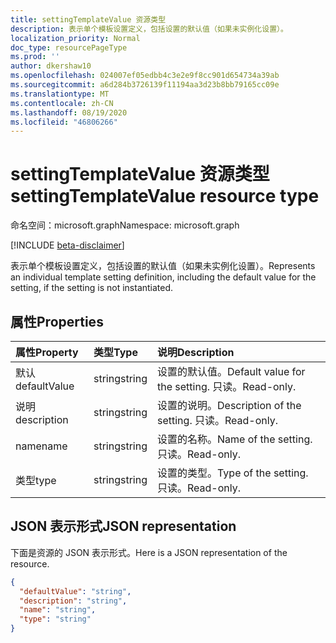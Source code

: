 ```yaml
---
title: settingTemplateValue 资源类型
description: 表示单个模板设置定义，包括设置的默认值（如果未实例化设置）。
localization_priority: Normal
doc_type: resourcePageType
ms.prod: ''
author: dkershaw10
ms.openlocfilehash: 024007ef05edbb4c3e2e9f8cc901d654734a39ab
ms.sourcegitcommit: a6d284b3726139f11194aa3d23b8bb79165cc09e
ms.translationtype: MT
ms.contentlocale: zh-CN
ms.lasthandoff: 08/19/2020
ms.locfileid: "46806266"
---
```

# <a name="settingtemplatevalue-resource-type"></a><span data-ttu-id="e9c22-103">settingTemplateValue 资源类型</span><span class="sxs-lookup"><span data-stu-id="e9c22-103">settingTemplateValue resource type</span></span>

<span data-ttu-id="e9c22-104">命名空间：microsoft.graph</span><span class="sxs-lookup"><span data-stu-id="e9c22-104">Namespace: microsoft.graph</span></span>

[!INCLUDE [beta-disclaimer](../../includes/beta-disclaimer.md)]

<span data-ttu-id="e9c22-105">表示单个模板设置定义，包括设置的默认值（如果未实例化设置）。</span><span class="sxs-lookup"><span data-stu-id="e9c22-105">Represents an individual template setting definition, including the default value for the setting, if the setting is not instantiated.</span></span>


## <a name="properties"></a><span data-ttu-id="e9c22-106">属性</span><span class="sxs-lookup"><span data-stu-id="e9c22-106">Properties</span></span>
| <span data-ttu-id="e9c22-107">属性</span><span class="sxs-lookup"><span data-stu-id="e9c22-107">Property</span></span>     | <span data-ttu-id="e9c22-108">类型</span><span class="sxs-lookup"><span data-stu-id="e9c22-108">Type</span></span>   |<span data-ttu-id="e9c22-109">说明</span><span class="sxs-lookup"><span data-stu-id="e9c22-109">Description</span></span>|
|:---------------|:--------|:----------|
|<span data-ttu-id="e9c22-110">默认</span><span class="sxs-lookup"><span data-stu-id="e9c22-110">defaultValue</span></span>|<span data-ttu-id="e9c22-111">string</span><span class="sxs-lookup"><span data-stu-id="e9c22-111">string</span></span>|<span data-ttu-id="e9c22-112">设置的默认值。</span><span class="sxs-lookup"><span data-stu-id="e9c22-112">Default value for the setting.</span></span> <span data-ttu-id="e9c22-113">只读。</span><span class="sxs-lookup"><span data-stu-id="e9c22-113">Read-only.</span></span>|
|<span data-ttu-id="e9c22-114">说明</span><span class="sxs-lookup"><span data-stu-id="e9c22-114">description</span></span>|<span data-ttu-id="e9c22-115">string</span><span class="sxs-lookup"><span data-stu-id="e9c22-115">string</span></span>|<span data-ttu-id="e9c22-116">设置的说明。</span><span class="sxs-lookup"><span data-stu-id="e9c22-116">Description of the setting.</span></span> <span data-ttu-id="e9c22-117">只读。</span><span class="sxs-lookup"><span data-stu-id="e9c22-117">Read-only.</span></span>|
|<span data-ttu-id="e9c22-118">name</span><span class="sxs-lookup"><span data-stu-id="e9c22-118">name</span></span>|<span data-ttu-id="e9c22-119">string</span><span class="sxs-lookup"><span data-stu-id="e9c22-119">string</span></span>|<span data-ttu-id="e9c22-120">设置的名称。</span><span class="sxs-lookup"><span data-stu-id="e9c22-120">Name of the setting.</span></span> <span data-ttu-id="e9c22-121">只读。</span><span class="sxs-lookup"><span data-stu-id="e9c22-121">Read-only.</span></span>|
|<span data-ttu-id="e9c22-122">类型</span><span class="sxs-lookup"><span data-stu-id="e9c22-122">type</span></span>|<span data-ttu-id="e9c22-123">string</span><span class="sxs-lookup"><span data-stu-id="e9c22-123">string</span></span>|<span data-ttu-id="e9c22-124">设置的类型。</span><span class="sxs-lookup"><span data-stu-id="e9c22-124">Type of the setting.</span></span> <span data-ttu-id="e9c22-125">只读。</span><span class="sxs-lookup"><span data-stu-id="e9c22-125">Read-only.</span></span>|

## <a name="json-representation"></a><span data-ttu-id="e9c22-126">JSON 表示形式</span><span class="sxs-lookup"><span data-stu-id="e9c22-126">JSON representation</span></span>

<span data-ttu-id="e9c22-127">下面是资源的 JSON 表示形式。</span><span class="sxs-lookup"><span data-stu-id="e9c22-127">Here is a JSON representation of the resource.</span></span>

<!-- {
  "blockType": "resource",
  "optionalProperties": [

  ],
  "@odata.type": "microsoft.graph.settingTemplateValue"
}-->

```json
{
  "defaultValue": "string",
  "description": "string",
  "name": "string",
  "type": "string"
}

```

<!-- uuid: 8fcb5dbc-d5aa-4681-8e31-b001d5168d79
2015-10-25 14:57:30 UTC -->
<!--
{
  "type": "#page.annotation",
  "description": "settingTemplateValue resource",
  "keywords": "",
  "section": "documentation",
  "tocPath": "",
  "suppressions": []
}
-->
